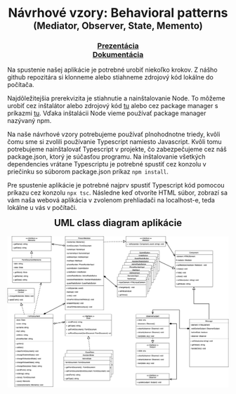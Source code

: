 <h1 style="margin-bottom: 0" align="center">Návrhové vzory: Behavioral patterns</h1>
<h2 style="margin-top: 0" align="center">(Mediator, Observer, State, Memento)</h2>

<h3 align="center">
<a href="">Prezentácia</a>
<br>
<a href="">Dokumentácia</a>
</h3>


Na spustenie našej aplikácie je potrebné urobiť niekoľko krokov. Z nášho github repozitára si klonneme alebo stiahneme 
zdrojový kód lokálne do počítača.

Najdôležitejšia prerekvizita je stiahnutie a nainštalovanie Node. To môžeme urobiť cez inštalátor alebo zdrojový 
kód [tu](https://nodejs.org/en/download/) alebo cez package manager s príkazmi [tu](https://nodejs.org/en/download/). 
Vďaka inštalácii Node vieme používať package manager nazývaný npm.

Na naše návrhové vzory potrebujeme používať plnohodnotne triedy, kvôli čomu sme si zvolili používanie Typescript 
namiesto Javascript. Kvôli tomu potrebujeme nainštalovať Typescript v projekte, čo zabezpečujeme cez náš 
package.json, ktorý je súčasťou programu. Na inštalovanie všetkých dependencies vrátane Typescriptu je potrebné 
spustiť cez konzolu v priečinku so súborom package.json príkaz `npm install`.

Pre spustenie aplikácie je potrebné najprv spustiť Typescript kód pomocou príkazu cez konzolu `npx tsc`. 
Následne keď otvoríte HTML súbor, zobrazí sa vám naša webová aplikácia v zvolenom prehliadači na localhost-e, 
teda lokálne u vás v počítači.

<h2 style="text-align: center; margin-top: 0">UML class diagram aplikácie</h2>
<p align="center">
    <img src="uml-final-app.png" alt="UML class diagram aplikácie">
</p>
